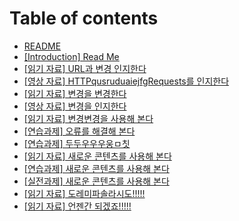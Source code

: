 # Table of contents

* [README](README.md)
* [\[Introduction\] Read Me](content2720.md)
* [\[읽기 자료\] URL과 변경 인지한다](content2722.md)
* [\[영상 자료\] HTTPqusruduaiejfgRequests를 인지한다](content2727.md)
* [\[읽기 자료\] 변경을 변경한다](content2730.md)
* [\[영상 자료\] 변경을 인지한다](content7180.md)
* [\[읽기 자료\] 변경변경을 사용해 본다](ㄴㅇㄹㄴㅇ.md)
* [\[연습과제\] 오류를 해결해 본다](ㄴㅇㄹㄴㅇㅎㄴ.md)
* [\[연습과제\] 두두우우우웅ㅁ칫](ㄴㅇㄹㄴㅇ.md)
* [\[읽기 자료\] 새로운 콘텐츠를 사용해 본다](ㄴㅇㄹㄴㅇ.md)
* [\[연습과제\] 새로운 콘텐츠를 사용해 본다](ㄴㅇㄹㄴㅇ.md)
* [\[실전과제\] 새로운 콘텐츠를 사용해 본다](ㄴㅇㄹㄴㅇ.md)
* [\[읽기 자료\] 도레미파솔라시도!!!!!](page-1.md)
* [\[읽기 자료\] 언젠간 되겠죠!!!!!](page-1.md)

